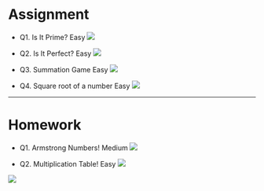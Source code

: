 # Assignment

- Q1. Is It Prime? Easy [![](https://img.shields.io/badge/-EASY-green)]()

- Q2. Is It Perfect? Easy [![](https://img.shields.io/badge/-EASY-green)]()

- Q3. Summation Game Easy [![](https://img.shields.io/badge/-EASY-green)]()

- Q4. Square root of a number Easy [![](https://img.shields.io/badge/-EASY-green)]()

***

# Homework

- Q1. Armstrong Numbers! Medium [![](https://img.shields.io/badge/-MEDIUM-yellow)]()

- Q2. Multiplication Table! Easy [![](https://img.shields.io/badge/-EASY-green)]()




[![](https://img.shields.io/badge/github-blue?style=for-the-badge)](https://github.com/pashmash372)



[//]: # (Hard [![]&#40;https://img.shields.io/badge/-HARD-red&#41;]&#40;&#41;)

[//]: # ()
[//]: # (Easy [![]&#40;https://img.shields.io/badge/-EASY-green&#41;]&#40;&#41;)

[//]: # ()
[//]: # (Medium [![]&#40;https://img.shields.io/badge/-MEDIUM-yellow&#41;]&#40;&#41;)